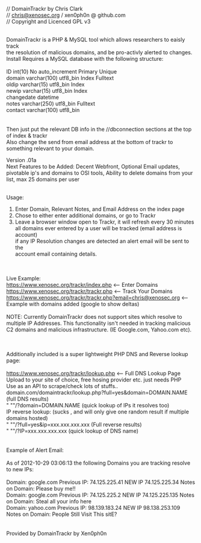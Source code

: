 // DomainTrackr by Chris Clark <br>
// chris@xenosec.org / xen0ph0n @ github.com <br>
// Copyright and Licenced GPL v3 <br><br>

DomainTrackr is a PHP & MySQL tool which allows researchers to eaisly track <br>
the resolution of malicious domains, and be pro-activly alerted to changes.<br>
Install Requires a MySQL database with the following structure:
<br><br>
ID    int(10) 	  	  	No  	  	auto_increment 	Primary 	Unique <br>
domain  	varchar(100) 	utf8_bin 		Index  	Fulltext<br>
oldip  	varchar(15) 	utf8_bin 	 	Index <br>
newip  	varchar(15) 	utf8_bin  	Index <br>
changedate  	datetime 	 	<br>
notes  	varchar(250) 	utf8_bin 	 	Fulltext<br>
contact  	varchar(100) 	utf8_bin 	 <br>
<br><br>
Then just put the relevant DB info in the //dbconnection sections at the top of index & trackr <br>
Also change the send from email address at the bottom of trackr to something relevant to your domain. <br>

Version .01a<br>
Next Features to be Added: Decent Webfront, Optional Email updates, pivotable ip's and domains to OSI tools, Ability to delete domains from your list, max 25 domains per user <br><br>


Usage:<br>
1. Enter Domain, Relevant Notes, and Email Address on the index page<br>
2. Chose to either enter additional domains, or go to Trackr<br>
3. Leave a browser window open to Trackr, it will refresh every 30 minutes<br>
all domains ever entered by a user will be tracked (email address is account)<br>
if any IP Resolution changes are detected an alert email will be sent to the<br>
account email containing details. <br>
<br><br>

Live Example:<br>
https://www.xenosec.org/trackr/index.php <-- Enter Domains<br>
https://www.xenosec.org/trackr/trackr.php <-- Track Your Domains<br>
https://www.xenosec.org/trackr/trackr.php?email=chris@xenosec.org <-- Example with domains added (google to show deltas)<br>
<br>
NOTE: Currently DomainTrackr does not support sites which resolve to multiple 
IP Addresses. This functionality isn't needed in tracking malicious C2 domains
and malicious infrastructure. (IE Google.com, Yahoo.com etc).<br><br><br>


Additionally included is a super lightweight PHP DNS and Reverse lookup page:<br><br>
https://www.xenosec.org/trackr/lookup.php <-- Full DNS Lookup Page<br>
Upload to your site of choice, free hosing provider etc. just needs PHP<br>
Use as an API to scrape/check lots of stuffs.. <br>
domain.com/domaintrackr/lookup.php?full=yes&domain=DOMAIN.NAME (full DNS results) <br>
" ""/?domain=DOMAIN.NAME (quick lookup of IPs it resolves too) <br>
IP reverse lookup: (sucks , and will only give one random result if multiple domains hosted) <br>
" ""/?full=yes&ip=xxx.xxx.xxx.xxx (Full reverse results) <br>
" ""/?IP=xxx.xxx.xxx.xxx (quick lookup of DNS name) <br>
<br><br>
Example of Alert Email:
<br><br>
As of 2012-10-29 03:06:13 the following Domains you are tracking resolve to new IPs: 
 <br><br>
Domain: google.com Previous IP: 74.125.225.41 NEW IP 74.125.225.34 Notes on Domain: Please buy me!!<br>
Domain: google.com Previous IP: 74.125.225.2 NEW IP 74.125.225.135 Notes on Domain: Steal all your info here<br>
Domain: yahoo.com Previous IP: 98.139.183.24 NEW IP 98.138.253.109 Notes on Domain: People Still Visit This sitE?<br>
<br><br>
Provided by DomainTrackr by Xen0ph0n
<br>
<br>
<br>

